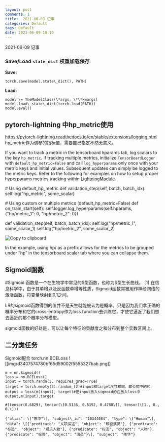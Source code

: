 ```yaml
---
layout: post
comments: 1
title:  2021-06-09 记事
categories: Default
tags: Default
date: 2021-06-09 10:10
---
```


 2021-06-09 记事



### Save/Load `state_dict` 权重加载保存

**Save:**
```
torch.save(model.state\_dict(), PATH)
```

**Load:**
```
model \= TheModelClass(\*args, \*\*kwargs)
model.load\_state\_dict(torch.load(PATH))
model.eval()
```


## pytorch-lightning 中**hp_metric**使用
https://pytorch-lightning.readthedocs.io/en/stable/extensions/logging.html
hp_metric作为调参的指标值，需要自己指定不然无意义。

If you want to track a metric in the tensorboard hparams tab, log scalars to the key `hp_metric`. If tracking multiple metrics, initialize `TensorBoardLogger` with `default_hp_metric=False` and call `log_hyperparams` only once with your metric keys and initial values. Subsequent updates can simply be logged to the metric keys. Refer to the following for examples on how to setup proper hyperparams metrics tracking within [LightningModule](https://pytorch-lightning.readthedocs.io/en/stable/common/lightning_module.html).

\# Using default\_hp\_metric
def validation\_step(self, batch, batch\_idx):
    self.log("hp\_metric", some\_scalar)

\# Using custom or multiple metrics (default\_hp\_metric=False)
def on\_train\_start(self):
    self.logger.log\_hyperparams(self.hparams, {"hp/metric\_1": 0, "hp/metric\_2": 0})

def validation\_step(self, batch, batch\_idx):
    self.log("hp/metric\_1", some\_scalar\_1)
    self.log("hp/metric\_2", some\_scalar\_2)

![Copy to clipboard](https://pytorch-lightning.readthedocs.io/en/stable/_static/copy-button.svg)

In the example, using hp/ as a prefix allows for the metrics to be grouped under “hp” in the tensorboard scalar tab where you can collapse them.


## Sigmoid函数
#Sigmoid 函数是一个在生物学中常见的S型函数，也称为S型生长曲线。 [1]  在信息科学中，由于其单增以及反函数单增等性质，Sigmoid函数常被用作神经网络的激活函数，将变量映射到0,1之间。

LR的sigmoid函数得到的值并不是天生就能被认为是概率。只是因为我们拿正确的概率分布和它的cross-entropy作为loss function去训练它，才使它逼近了我们想去逼近的那个概率分布模型。

sigmoid函数的好处是，可以让每个特征的贡献度之和分布到整个实数区间上。


## 二分类任务
Sigmoid配合
torch.nn.BCELoss
![[img/d3407574780bf65d59002f5555327bab.png]]


```
m = nn.Sigmoid()
loss = nn.BCELoss()
input = torch.randn(3, requires_grad=True)
target = torch.empty(3).random_(2)#input和target尺寸相同，即公式中的和
output = loss(m(input), target)#把input放入sigmoid的在放入loss中
output,m(input),target

#(tensor(0.6829), tensor(\[0.5136, 0.5192, 0.4780\]), tensor(\[1., 0., 0.\]))

```




```
{"alias": \["陈华"\], "subject\_id": "10344084", "type": \["Human"\], "data": \[{"predicate": "义项描述", "object": "琼剧演员"}, {"predicate": "标签", "object": "娱乐人物"}, {"predicate": "标签", "object": "人物"}, {"predicate": "标签", "object": "演员"}\], "subject": "陈华"}


```
